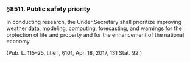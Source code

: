 ### §8511. Public safety priority ###

In conducting research, the Under Secretary shall prioritize improving weather data, modeling, computing, forecasting, and warnings for the protection of life and property and for the enhancement of the national economy.

(Pub. L. 115–25, title I, §101, Apr. 18, 2017, 131 Stat. 92.)